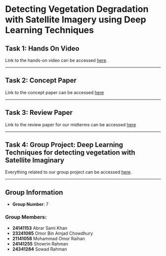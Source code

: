 # Detecting Vegetation Degradation with Satellite Imagery using Deep Learning Techniques

## Task 1: Hands On Video
Link to the hands-on video can be accessed [here](https://youtu.be/9SAgpccuxOE?si=H-LAph5Z-79jAfla).

---

## Task 2: Concept Paper
Link to the concept paper can be accessed [here](https://github.com/Abrarkhan88/CSE424/blob/main/Task%202/24141153_Abrar%20Sami%20Khan_CSE424_Section1.pdf)

---

## Task 3: Review Paper
Link to the review paper for our midterms can be accessed [here](https://github.com/Abrarkhan88/CSE424/blob/main/Task%203/24141153_Abrar%20Sami%20Khan_CSE424_Section1_MidAssignment.pdf)

---

## Task 4: Group Project: Deep Learning Techniques for detecting vegetation with Satellite Imaginary 
Everything related to our group project can be accessed [here](https://github.com/Abrarkhan88/CSE424/blob/main/Task%204/README.md).

---

## Group Information
- **Group Number**: 7

### Group Members:
- **24141153** Abrar Sami Khan
- **23241085** Omor Bin Amjad Chowdhury
- **21141058** Mohammad Omor Raihan
- **24141255** Showrin Rahman
- **24341284** Sowad Rahman
